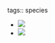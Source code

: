 tags:: species

- ![](https://peach-geographical-bat-397.mypinata.cloud/ipfs/QmeUcfgGUVQ5CvhE7EHsTUM3DdurQ24ZoRsW3aWokPQdqj)
- ![](https://peach-geographical-bat-397.mypinata.cloud/ipfs/QmW3avNsXqg8HZAAy8d9aSrt1CV1Fgn8MQLrVuth5zKQRX)